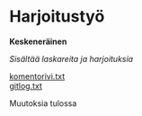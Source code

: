 <h1> Harjoitustyö </h1>

**Keskeneräinen**

*Sisältää laskareita ja harjoituksia*

[komentorivi.txt](https://github.com/iPegii/ot-harjoitustyo/blob/master/laskarit/viikko1/komentorivi.txt)  
[gitlog.txt](https://github.com/iPegii/ot-harjoitustyo/blob/master/laskarit/viikko1/gitlog.txt)


Muutoksia tulossa
